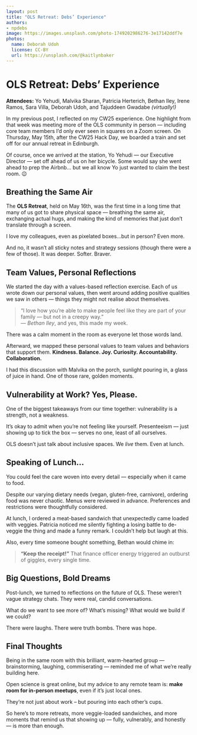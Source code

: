 ```yaml
---
layout: post
title: "OLS Retreat: Debs’ Experience"
authors:
- npdebs
image: https://images.unsplash.com/photo-1749202986276-3e17142ddf7e
photos:
  name: Deborah Udoh
  license: CC-BY
  url: https://unsplash.com/@kaitlynbaker
---
```


# OLS Retreat: Debs’ Experience

**Attendees:** Yo Yehudi, Malvika Sharan, Patricia Herterich, Bethan Iley, Irene Ramos, Sara Villa, Deborah Udoh, and Tajuddeen Gwadabe *(virtually!)*

In my previous post, I reflected on my CW25 experience. One highlight from that week was meeting more of the OLS community in person — including core team members I’d only ever seen in squares on a Zoom screen. On Thursday, May 15th, after the CW25 Hack Day, we boarded a train and set off for our annual retreat in Edinburgh.

Of course, once we arrived at the station, Yo Yehudi — our Executive Director — set off ahead of us on her bicycle. Some would say she went ahead to prep the Airbnb… but we all know Yo just wanted to claim the best room. 😉

## Breathing the Same Air

The **OLS Retreat**, held on May 16th, was the first time in a long time that many of us got to share physical space — breathing the same air, exchanging actual hugs, and making the kind of memories that just don’t translate through a screen.

I love my colleagues, even as pixelated boxes…but in person? Even more.

And no, it wasn’t all sticky notes and strategy sessions (though there were a few of those). It was deeper. Softer. Braver.

## Team Values, Personal Reflections

We started the day with a values-based reflection exercise. Each of us wrote down our personal values, then went around adding positive qualities we saw in others — things they might not realise about themselves.

> “I love how you’re able to make people feel like they are part of your family — but not in a creepy way.”  
> — *Bethan Iley*, and yes, this made my week.

There was a calm moment in the room as everyone let those words land.

Afterward, we mapped these personal values to team values and behaviors that support them. **Kindness. Balance. Joy. Curiosity. Accountability. Collaboration.**

I had this discussion with Malvika on the porch, sunlight pouring in, a glass of juice in hand. One of those rare, golden moments.

## Vulnerability at Work? Yes, Please.

One of the biggest takeaways from our time together: vulnerability is a strength, not a weakness.

It’s okay to admit when you’re not feeling like yourself. Presenteeism — just showing up to tick the box — serves no one, least of all ourselves.

OLS doesn’t just talk about inclusive spaces. We *live* them. Even at lunch.

## Speaking of Lunch…

You could feel the care woven into every detail — especially when it came to food.

Despite our varying dietary needs (vegan, gluten-free, carnivore), ordering food was never chaotic. Menus were reviewed in advance. 
Preferences and restrictions were thoughtfully considered.

At lunch, I ordered a meat-based sandwich that unexpectedly came loaded with veggies. 
Patricia noticed me silently fighting a losing battle to de-veggie the thing and made a funny remark. I couldn’t help but laugh at this.

Also, every time someone bought something, Bethan would chime in:

> **“Keep the receipt!”**
> That finance officer energy triggered an outburst of giggles, every single time.

## Big Questions, Bold Dreams

Post-lunch, we turned to reflections on the future of OLS. These weren’t vague strategy chats. They were real, candid conversations.

What do we want to see more of? What’s missing? What would we build if we could?

There were laughs. There were truth bombs. There was hope.

## Final Thoughts

Being in the same room with this brilliant, warm-hearted group — brainstorming, laughing, commiserating — reminded me of what we’re really building here.

Open science is great online, but my advice to any remote team is: **make room for in-person meetups**, even if it’s just local ones.

They’re not just about work – but pouring into each other’s cups.

So here’s to more retreats, more veggie-loaded sandwiches, and more moments that remind us that showing up — fully, vulnerably, and honestly — is more than enough.
